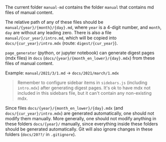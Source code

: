 The current folder `manual-md` contains the folder `manual` that contains md files of manual content.

The relative path of any of these files should be `manual/{year}/{month}/{day}.md`, where `year` is a 4-digit number, and `month`, `day` are without any leading zero. There is also a file `manual/{cur_year}/intro.md`, which will be copied into `docs/{cur_year}/intro.mdx` (route: `digest/{cur_year}`).

`page_generator` (python, or jupyter notebook) can generate digest pages (mdx files) in `docs` (`docs/{year}/{month_en_lower}/{day}.mdx`) from these files of manual content.

Example: `manual/2021/3/1.md` -> `docs/2021/march/1.mdx`

> Remember to configure sidebar items in `sidebars.js` (including `intro.mdx`) after generating digest pages. It's ok to have mdx not included in this sidebars file, but it can't contain any non-existing mdx.

Since files `docs/{year}/{month_en_lower}/{day}.mdx` (and `docs/{cur_year}/intro.mdx`) are generated automatically, one should not modify them manually. More generally, one should not modify anything in these folders `docs/{year}/` manually, since everything inside these folders should be generated automatically. Git will also ignore changes in these folders (`docs/20??/` in `.gitignore`).
